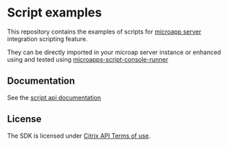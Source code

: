 # Script examples

This repository contains the examples of scripts for [microapp server](https://docs.citrix.com/en-us/citrix-microapps.html)
integration scripting feature.

They can be directly imported in your microap server instance or enhanced using and tested using
[microapps-script-console-runner](https://github.com/citrix-workspace/microapps-script-console-runner/releases/latest)

## Documentation

See the [script api documentation](https://developer.cloud.com/citrixworkspace/citrix-workspace-platform/build-workspace-microapp-integrations/docs/scripting-getting-started)

## License

The SDK is licensed under [Citrix API Terms of use](https://developer.cloud.com/citrix-api-terms-of-use).
